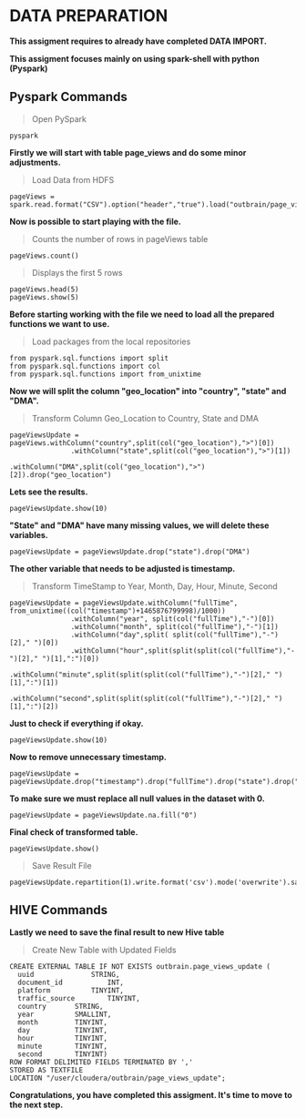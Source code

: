 
# DATA PREPARATION 

**This assigment requires to already have completed DATA IMPORT.**

**This assigment focuses mainly on using spark-shell with python (Pyspark)**

## Pyspark Commands

> Open PySpark

```
pyspark
```


**Firstly we will start with table page_views and do some minor adjustments.**

> Load Data from HDFS

```
pageViews = spark.read.format("CSV").option("header","true").load("outbrain/page_views/page_views_sample.csv")
```

**Now is possible to start playing with the file.**

>Counts the number of rows in pageViews table

```
pageViews.count()
```

> Displays the first 5 rows

```
pageViews.head(5)
pageViews.show(5)
```

**Before starting working with the file we need to load all the prepared functions we want to use.**


> Load packages from the local repositories

```
from pyspark.sql.functions import split
from pyspark.sql.functions import col
from pyspark.sql.functions import from_unixtime
```

**Now we will split the column "geo_location" into "country", "state" and "DMA".**

> Transform Column Geo_Location to Country, State and DMA
```
pageViewsUpdate = pageViews.withColumn("country",split(col("geo_location"),">")[0])
			   .withColumn("state",split(col("geo_location"),">")[1])
                           .withColumn("DMA",split(col("geo_location"),">")[2]).drop("geo_location")
```

**Lets see the results.**

```
pageViewsUpdate.show(10)
```

**"State" and "DMA" have many missing values, we will delete these variables.**
```
pageViewsUpdate = pageViewsUpdate.drop("state").drop("DMA")
```

**The other variable that needs to be adjusted is timestamp.**

> Transform TimeStamp to Year, Month, Day, Hour, Minute, Second

```
pageViewsUpdate = pageViewsUpdate.withColumn("fullTime", from_unixtime((col("timestamp")+1465876799998)/1000))
               .withColumn("year", split(col("fullTime"),"-")[0])
               .withColumn("month", split(col("fullTime"),"-")[1])
               .withColumn("day",split( split(col("fullTime"),"-")[2]," ")[0])
               .withColumn("hour",split(split(split(col("fullTime"),"-")[2]," ")[1],":")[0])
               .withColumn("minute",split(split(split(col("fullTime"),"-")[2]," ")[1],":")[1])
               .withColumn("second",split(split(split(col("fullTime"),"-")[2]," ")[1],":")[2])
```

**Just to check if everything if okay.**

```
pageViewsUpdate.show(10)
```

**Now to remove unnecessary timestamp.**

```
pageViewsUpdate = pageViewsUpdate.drop("timestamp").drop("fullTime").drop("state").drop("DMA")
```

**To make sure we must replace all null values in the dataset with 0.**

```
pageViewsUpdate = pageViewsUpdate.na.fill("0")
```

**Final check of transformed table.**

```
pageViewsUpdate.show()
```

> Save Result File
```
pageViewsUpdate.repartition(1).write.format('csv').mode('overwrite').save("/user/cloudera/outbrain/page_views_update")
```

## HIVE Commands

**Lastly we need to save the final result to new Hive table**

> Create New Table with Updated Fields

```
CREATE EXTERNAL TABLE IF NOT EXISTS outbrain.page_views_update (
  uuid        		STRING,
  document_id          	INT,
  platform      	TINYINT,
  traffic_source       	TINYINT,
  country		STRING,
  year			SMALLINT,
  month			TINYINT,
  day			TINYINT,
  hour			TINYINT,
  minute		TINYINT,
  second		TINYINT)
ROW FORMAT DELIMITED FIELDS TERMINATED BY ','
STORED AS TEXTFILE
LOCATION "/user/cloudera/outbrain/page_views_update";
```


**Congratulations, you have completed this assigment. It's time to move to the next step.**
